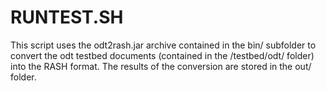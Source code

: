 # RUNTEST.SH

This script uses the odt2rash.jar archive contained in the bin/ subfolder to convert the odt testbed documents (contained in the /testbed/odt/ folder) into the RASH format. The results of the conversion are stored in the out/ folder.

